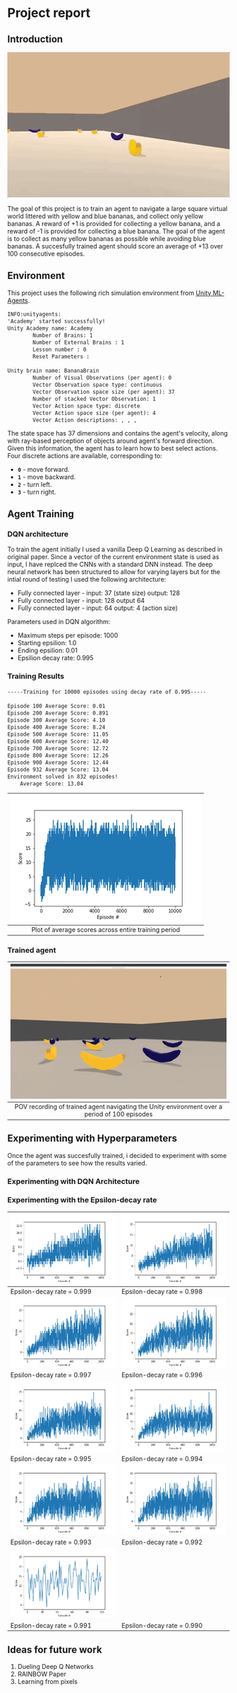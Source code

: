 # Project report

## Introduction

![trained](images/banana-intro.gif) 

The goal of this project is to train an agent to navigate a large square virtual world littered with yellow and blue bananas, and collect only yellow bananas. A reward of +1 is provided for collecting a yellow banana, and a reward of -1 is provided for collecting a blue banana. The goal of the agent is to collect as many yellow bananas as possible while avoiding blue bananas. A succesfully trained agent should score an average of +13 over 100 consecutive episodes. 


## Environment

This project uses the following rich simulation environment from [Unity ML-Agents](https://github.com/Unity-Technologies/ml-agents).

```
INFO:unityagents:
'Academy' started successfully!
Unity Academy name: Academy
        Number of Brains: 1
        Number of External Brains : 1
        Lesson number : 0
        Reset Parameters :
		
Unity brain name: BananaBrain
        Number of Visual Observations (per agent): 0
        Vector Observation space type: continuous
        Vector Observation space size (per agent): 37
        Number of stacked Vector Observation: 1
        Vector Action space type: discrete
        Vector Action space size (per agent): 4
        Vector Action descriptions: , , , 
```

The state space has 37 dimensions and contains the agent's velocity, along with ray-based perception of objects around agent's forward direction.  Given this information, the agent has to learn how to best select actions.  Four discrete actions are available, corresponding to:
- **`0`** - move forward.
- **`1`** - move backward.
- **`2`** - turn left.
- **`3`** - turn right.


## Agent Training

### DQN architecture

To train the agent initially I used a vanilla Deep Q Learning as described in original paper. Since a vector of the current environment state is used as input, I have replced the CNNs with a standard DNN instead. The deep neural network has been structured to allow for varying layers but for the intial round of testing I used the following architecture:

- Fully connected layer - input: 37 (state size) output: 128
- Fully connected layer - input: 128 output 64
- Fully connected layer - input: 64 output: 4 (action size)

Parameters used in DQN algorithm:

- Maximum steps per episode: 1000
- Starting epsilion: 1.0
- Ending epsilion: 0.01
- Epsilion decay rate: 0.995

### Training Results

```
-----Training for 10000 episodes using decay rate of 0.995-----

Episode 100	Average Score: 0.01
Episode 200	Average Score: 0.891
Episode 300	Average Score: 4.10
Episode 400	Average Score: 8.24
Episode 500	Average Score: 11.05
Episode 600	Average Score: 12.40
Episode 700	Average Score: 12.72
Episode 800	Average Score: 12.26
Episode 900	Average Score: 12.44
Episode 932	Average Score: 13.04
Environment solved in 832 episodes!
	Average Score: 13.04
```


| ![results](images/average_scores_plot_10000_0.995.png) |
|:--:| 
| Plot of average scores across entire training period |

### Trained agent

| ![trained](images/trained1495.gif) |
|:--:| 
| POV recording of trained agent navigating the Unity environment over a period of 100 episodes |


## Experimenting with Hyperparameters

Once the agent was succesfully trained, i decided to experiment with some of the parameters to see how the results varied. 

### Experimenting with DQN Architecture

### Experimenting with the Epsilon-decay rate

| ![trained](images/average_scores_plot_1000_0.999.png) | ![trained](images/average_scores_plot_1000_0.998.png) |
|---|---|
| Epsilon-decay rate = 0.999  | Epsilon-decay rate = 0.998   |
| ![trained](images/average_scores_plot_1000_0.997.png) | ![trained](images/average_scores_plot_1000_0.996.png) |
| Epsilon-decay rate = 0.997  | Epsilon-decay rate = 0.996   |
| ![trained](images/average_scores_plot_1000_0.995.png) | ![trained](images/average_scores_plot_1000_0.994.png) |
| Epsilon-decay rate = 0.995  | Epsilon-decay rate = 0.994   |
| ![trained](images/average_scores_plot_1000_0.993.png) | ![trained](images/average_scores_plot_1000_0.993.png) |
| Epsilon-decay rate = 0.993  | Epsilon-decay rate = 0.992   |
| ![trained](images/average_scores_plot_1000_0.991.png) |  |
| Epsilon-decay rate = 0.991  | Epsilon-decay rate = 0.990   |



## Ideas for future work

1. Dueling Deep Q Networks
2. RAINBOW Paper
3. Learning from pixels
